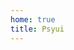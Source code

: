 ```yaml
---
home: true
title: Psyui
---
```


<script setup>
import LandingPage from "../../.vitepress/theme/pages/LandingPage.vue"
</script>

<LandingPage />
